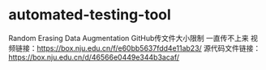 # automated-testing-tool
Random Erasing Data Augmentation
GitHub传文件大小限制 一直传不上来
视频链接：https://box.nju.edu.cn/f/e60bb5637fdd4e11ab23/
源代码文件链接：https://box.nju.edu.cn/d/46566e0449e344b3acaf/
